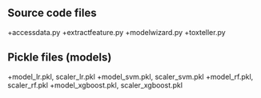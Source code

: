 ## Source code files
+accessdata.py
+extractfeature.py
+modelwizard.py
+toxteller.py

## Pickle files (models)
+model_lr.pkl, scaler_lr.pkl
+model_svm.pkl, scaler_svm.pkl
+model_rf.pkl, scaler_rf.pkl
+model_xgboost.pkl, scaler_xgboost.pkl

